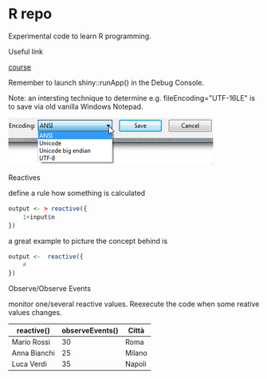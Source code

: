 # R repo

Experimental code to learn R programming.

Useful link 

[course](https://www.youtube.com/watch?v=tfN10IUX9Lo)

Remember to launch shiny::runApp() in the Debug Console.

Note: an intersting technique to determine e.g. fileEncoding="UTF-16LE" is to save via old vanilla Windows Notepad.  

![plot](./img/npYGK.png)

Reactives

define a rule how something is calculated

```r
output <- > reactive({
    1+input$n
})
```
a great example to picture the concept behind is  

```r
output <-  reactive({
    #
})
```

Observe/Observe Events

monitor one/several reactive values. Reexecute the code when some reative values changes.

| reactive()     | observeEvents()| Città          |
|----------------|----------------|----------------|
| Mario Rossi    | 30             | Roma           |
| Anna Bianchi   | 25             | Milano         |
| Luca Verdi     | 35             | Napoli         |